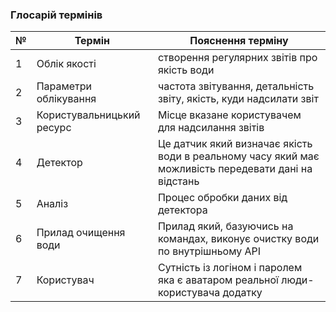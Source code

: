 ### Глосарій термінів
| №   | Термін | Пояснення терміну |
|-----| --- | --- |
| 1   | Облік якості | створення регулярних звітів про якість води|
| 2   | Параметри облікування | частота звітування, детальність звіту, якість, куди надсилати звіт |
| 3   | Користувальницький ресурс | Місце вказане користувачем для надсилання звітів|
| 4   | Детектор | Це датчик який визначає якість води в реальному часу який має можливість передевати дані на відстань |
| 5   | Аналіз | Процес обробки даних від детектора |
| 6   | Прилад очищення води | Прилад який, базуючись на командах, виконує очистку води по внутрішньому API |
| 7   | Користувач | Сутність із логіном і паролем яка є аватаром реальної люди-користувача додатку|
